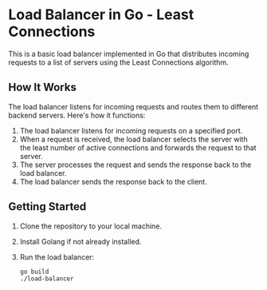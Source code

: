 # Load Balancer in Go - Least Connections

This is a basic load balancer implemented in Go that distributes incoming requests to a list of servers using the Least Connections algorithm.

## How It Works

The load balancer listens for incoming requests and routes them to different backend servers. Here's how it functions:

1. The load balancer listens for incoming requests on a specified port.
2. When a request is received, the load balancer selects the server with the least number of active connections and forwards the request to that server.
3. The server processes the request and sends the response back to the load balancer.
4. The load balancer sends the response back to the client.

## Getting Started

1. Clone the repository to your local machine.

2. Install Golang if not already installed.

3. Run the load balancer:
   ```bash
   go build
   ./load-balancer
   ```
